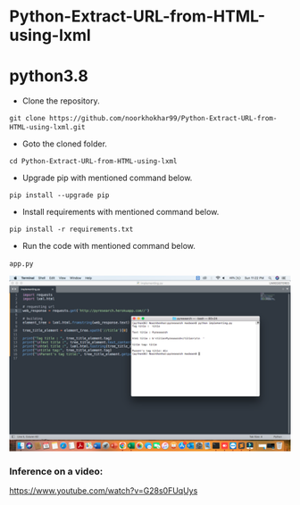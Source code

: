 # Python-Extract-URL-from-HTML-using-lxml



# python3.8 

- Clone the repository.
```
git clone https://github.com/noorkhokhar99/Python-Extract-URL-from-HTML-using-lxml.git
```
- Goto the cloned folder.
```
cd Python-Extract-URL-from-HTML-using-lxml

```
- Upgrade pip with mentioned command below.
```
pip install --upgrade pip
```
- Install requirements with mentioned command below.
```
pip install -r requirements.txt
```
- Run the code with mentioned command below.

`app.py`

 


<p align="center">
<img src="https://github.com/noorkhokhar99/Python-Extract-URL-from-HTML-using-lxml/blob/main/Screen%20Shot%201444-04-18%20at%2011.22.43%20PM.png">
</p>






### Inference on a video:
https://www.youtube.com/watch?v=G28s0FUqUys

